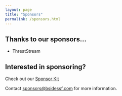 ```yaml
---
layout: page
title: "Sponsors"
permalink: /sponsors.html
--- 
```


## Thanks to our sponsors...

* ThreatStream

## Interested in sponsoring?

Check out our [Sponsor Kit](https://drive.google.com/file/d/0Bwz74M00-bIkWTByamt6OHU2Tlk/view?usp=sharing)

Contact sponsors@bsidessf.com for more information.
